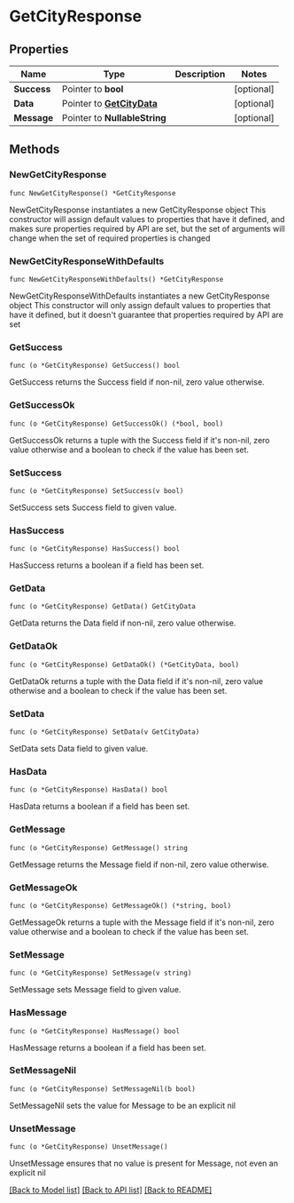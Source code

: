 # GetCityResponse

## Properties

Name | Type | Description | Notes
------------ | ------------- | ------------- | -------------
**Success** | Pointer to **bool** |  | [optional] 
**Data** | Pointer to [**GetCityData**](GetCityData.md) |  | [optional] 
**Message** | Pointer to **NullableString** |  | [optional] 

## Methods

### NewGetCityResponse

`func NewGetCityResponse() *GetCityResponse`

NewGetCityResponse instantiates a new GetCityResponse object
This constructor will assign default values to properties that have it defined,
and makes sure properties required by API are set, but the set of arguments
will change when the set of required properties is changed

### NewGetCityResponseWithDefaults

`func NewGetCityResponseWithDefaults() *GetCityResponse`

NewGetCityResponseWithDefaults instantiates a new GetCityResponse object
This constructor will only assign default values to properties that have it defined,
but it doesn't guarantee that properties required by API are set

### GetSuccess

`func (o *GetCityResponse) GetSuccess() bool`

GetSuccess returns the Success field if non-nil, zero value otherwise.

### GetSuccessOk

`func (o *GetCityResponse) GetSuccessOk() (*bool, bool)`

GetSuccessOk returns a tuple with the Success field if it's non-nil, zero value otherwise
and a boolean to check if the value has been set.

### SetSuccess

`func (o *GetCityResponse) SetSuccess(v bool)`

SetSuccess sets Success field to given value.

### HasSuccess

`func (o *GetCityResponse) HasSuccess() bool`

HasSuccess returns a boolean if a field has been set.

### GetData

`func (o *GetCityResponse) GetData() GetCityData`

GetData returns the Data field if non-nil, zero value otherwise.

### GetDataOk

`func (o *GetCityResponse) GetDataOk() (*GetCityData, bool)`

GetDataOk returns a tuple with the Data field if it's non-nil, zero value otherwise
and a boolean to check if the value has been set.

### SetData

`func (o *GetCityResponse) SetData(v GetCityData)`

SetData sets Data field to given value.

### HasData

`func (o *GetCityResponse) HasData() bool`

HasData returns a boolean if a field has been set.

### GetMessage

`func (o *GetCityResponse) GetMessage() string`

GetMessage returns the Message field if non-nil, zero value otherwise.

### GetMessageOk

`func (o *GetCityResponse) GetMessageOk() (*string, bool)`

GetMessageOk returns a tuple with the Message field if it's non-nil, zero value otherwise
and a boolean to check if the value has been set.

### SetMessage

`func (o *GetCityResponse) SetMessage(v string)`

SetMessage sets Message field to given value.

### HasMessage

`func (o *GetCityResponse) HasMessage() bool`

HasMessage returns a boolean if a field has been set.

### SetMessageNil

`func (o *GetCityResponse) SetMessageNil(b bool)`

 SetMessageNil sets the value for Message to be an explicit nil

### UnsetMessage
`func (o *GetCityResponse) UnsetMessage()`

UnsetMessage ensures that no value is present for Message, not even an explicit nil

[[Back to Model list]](../README.md#documentation-for-models) [[Back to API list]](../README.md#documentation-for-api-endpoints) [[Back to README]](../README.md)


